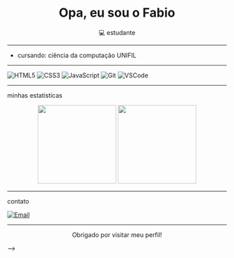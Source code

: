 <!-- README para perfil do GitHub -->

<h1 align="center">Opa, eu sou o Fabio </h1>

<p align="center">💻 estudante </p>

---

- cursando: ciência da computação UNIFIL

---



![HTML5](https://img.shields.io/badge/HTML5-E34F26?style=flat&logo=html5&logoColor=white)
![CSS3](https://img.shields.io/badge/CSS3-1572B6?style=flat&logo=css3&logoColor=white)
![JavaScript](https://img.shields.io/badge/JavaScript-F7DF1E?style=flat&logo=javascript&logoColor=black)
![Git](https://img.shields.io/badge/Git-F05032?style=flat&logo=git&logoColor=white)
![VSCode](https://img.shields.io/badge/VS%20Code-007ACC?style=flat&logo=visual-studio-code&logoColor=white)

---

 minhas estatisticas

<p align="center">
  <img height="180em" src="https://github-readme-stats.vercel.app/api?username=fabinhoo18&show_icons=true&theme=radical&include_all_commits=true&count_private=true"/>
  <img height="180em" src="https://github-readme-stats.vercel.app/api/top-langs/?username=fabinhoo18&layout=compact&langs_count=7&theme=radical"/>
</p>

---

  contato

[![Email](https://img.shields.io/badge/Email-D14836?style=flat&logo=gmail&logoColor=white)](mailto:fabioholiveira2@gmail.com)



---

<p align="center"> Obrigado por visitar meu perfil!</p>

-->
